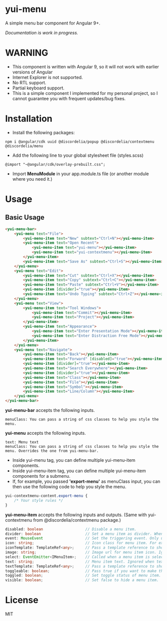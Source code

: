 # yui-menu

A simple menu bar component for Angular 9+.

_Documentation is work in progress._

# WARNING

* This component is written with Angular 9, so it will not work with earlier versions of Angular
* Internet Explorer is not supported.
* No RTL support.
* Partial keyboard support.
* This is a simple component I implemented for my personal project, so I cannot guarantee you with frequent updates/bug fixes.

# Installation

* Install the following packages:
    
```
npm i @angular/cdk uuid @discordelia/popup @discordelia/contextmenu @discordelia/menu
```

* Add the following line to your global stylesheet file (styles.scss)
    
```
@import "~@angular/cdk/overlay-prebuilt.css";
```

* Import **MenuModule** in your app.module.ts file (or another module where you need it.)

# Usage

## Basic Usage

```html
<yui-menu-bar>
    <yui-menu text="File">
        <yui-menu-item text="New" subtext="Ctrl+N"></yui-menu-item>
        <yui-menu-item text="Open Recent">
            <yui-menu-item text="yui-menu"></yui-menu-item>
            <yui-menu-item text="yui-contextmenu"></yui-menu-item>
        </yui-menu-item>
        <yui-menu-item text="Save As" subtext="Ctrl+S"></yui-menu-item>
    </yui-menu>
    <yui-menu text="Edit">
        <yui-menu-item text="Cut" subtext="Ctrl+X"></yui-menu-item>
        <yui-menu-item text="Copy" subtext="Ctrl+C"></yui-menu-item>
        <yui-menu-item text="Paste" subtext="Ctrl+V"></yui-menu-item>
        <yui-menu-item [divider]="true"></yui-menu-item>
        <yui-menu-item text="Undo Typing" subtext="Ctrl+Z"></yui-menu-item>
    </yui-menu>
    <yui-menu text="View">
        <yui-menu-item text="Tool Windows">
            <yui-menu-item text="Commit"></yui-menu-item>
            <yui-menu-item text="Project"></yui-menu-item>
        </yui-menu-item>
        <yui-menu-item text="Appearance">
            <yui-menu-item text="Enter Presentation Mode"></yui-menu-item>
            <yui-menu-item text="Enter Distraction Free Mode"></yui-menu-item>
        </yui-menu-item>
    </yui-menu>
    <yui-menu text="Navigate">
        <yui-menu-item text="Back"></yui-menu-item>
        <yui-menu-item text="Forward" [disabled]="true"></yui-menu-item>
        <yui-menu-item [divider]="true"></yui-menu-item>
        <yui-menu-item text="Search Everywhere"></yui-menu-item>
        <yui-menu-item [divider]="true"></yui-menu-item>
        <yui-menu-item text="Class"></yui-menu-item>
        <yui-menu-item text="File"></yui-menu-item>
        <yui-menu-item text="Symbol"></yui-menu-item>
        <yui-menu-item text="Line/Column"></yui-menu-item>
    </yui-menu>
</yui-menu-bar>
```

**yui-menu-bar** accepts the following inputs.

```
menuClass: You can pass a string of css classes to help you style the menu.
```


**yui-menu** accepts the following inputs.

```
text: Menu text
menuClass: You can pass a string of css classes to help you style the menu. Overrides the one from yui-menu-bar.
```

* Inside yui-menu tag, you can define multiple yui-menu-item components.
* Inside yui-menu-item tag, you can define multiple yui-menu-item components for a submenu.
* If, for example, you passed **'export-menu'** as menuClass input, you can then use the following code to help you style the menu.

```scss
yui-contextmenu-content.export-menu {
    /* Your style rules */
}
```

**yui-menu-item** accepts the following inputs and outputs. (Same with yui-contextmenu from @discordelia/contextmenu package.)

```typescript
disabled: boolean                   // Disable a menu item.
divider: boolean                    // Set a menu item as divider. When set to true, all other options are ignored.
event: MouseEvent                   // Set the triggering event. Only used when the target changes dynamically.
icon: string;                       // Icon class for menu item. For example, you can pass a font icon class such as 'fa fa-plus'. Ignored when iconTemplate option is set.
iconTemplate: TemplateRef<any>;     // Pass a template reference to show as menu item icon.
image: string;                      // Image url for menu item icon. Ignored when iconTemplate option is set.
select: EventEmitter<IMenuItem>;    // Called when a menu item is selected. 
text: string;                       // Menu item text. Ignored when textTemplate option is set.
textTemplate: TemplateRef<any>;     // Pass a template reference to show as menu item text.
toggleable: boolean;                // Pass true if you want to make the menu item toggleable.
toggled: boolean;                   // Set toggle status of menu item. This is a two-way binding. [(toggled)]
visible: boolean;                   // Set false to hide a menu item.
```

# License

MIT
